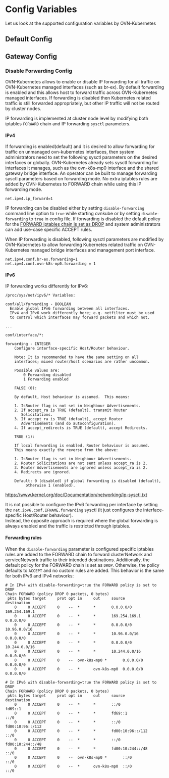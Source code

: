 # Config Variables

Let us look at the supported configuration variables by OVN-Kubernetes

## Default Config

## Gateway Config

### Disable Forwarding Config

OVN-Kubernetes allows to enable or disable IP forwarding for all traffic on OVN-Kubernetes managed interfaces (such as br-ex).
By default forwarding is enabled and this allows host to forward traffic across OVN-Kubernetes managed interfaces.
If forwarding is disabled then Kubernetes related traffic is still forwarded appropriately, but other IP traffic will not be routed by cluster nodes.

IP forwarding is implemented at cluster node level by modifying both iptables `FORWARD` chain and IP forwarding `sysctl` parameters. 

#### IPv4

If forwarding is enabled(default) and it is desired to allow forwarding for traffic on unmanaged ovn-kubernetes interfaces, then system administrators need to set the following sysctl parameters on the desired interfaces or globally.
OVN-Kubernetes already sets sysctl forwarding for interfaces it manages, such as the ovn-k8s-mp0 interface and the shared gateway bridge interface. An operator can be built to manage forwarding sysctl parameters based on forwarding mode.
No extra iptables rules are added by OVN-Kubernetes to FORWARD chain while using this IP forwarding mode.

```
net.ipv4.ip_forward=1
```
IP forwarding can be disabled either by setting `disable-forwarding` command line option to `true` while starting ovnkube or by setting `disable-forwarding` to `true` in config file. If forwarding is disabled the default policy for the [FORWARD iptables chain is set as DROP](#forwarding-rules) and system administrators can add use-case specific ACCEPT rules.

When IP forwarding is disabled, following sysctl parameters are modified by OVN-Kubernetes to allow forwarding Kubernetes related traffic on OVN-Kubernetes managed bridge interfaces and management port interface.

```
net.ipv4.conf.br-ex.forwarding=1
net.ipv4.conf.ovn-k8s-mp0.forwarding = 1
```

#### IPv6

IP forwarding works differently for IPv6:
```
/proc/sys/net/ipv6/* Variables:

conf/all/forwarding - BOOLEAN
  Enable global IPv6 forwarding between all interfaces.
  IPv4 and IPv6 work differently here; e.g. netfilter must be used
  to control which interfaces may forward packets and which not.

...

conf/interface/*:

forwarding - INTEGER
	Configure interface-specific Host/Router behaviour.

	Note: It is recommended to have the same setting on all
	interfaces; mixed router/host scenarios are rather uncommon.

	Possible values are:
		0 Forwarding disabled
		1 Forwarding enabled

	FALSE (0):

	By default, Host behaviour is assumed.  This means:

	1. IsRouter flag is not set in Neighbour Advertisements.
	2. If accept_ra is TRUE (default), transmit Router
	   Solicitations.
	3. If accept_ra is TRUE (default), accept Router
	   Advertisements (and do autoconfiguration).
	4. If accept_redirects is TRUE (default), accept Redirects.

	TRUE (1):

	If local forwarding is enabled, Router behaviour is assumed.
	This means exactly the reverse from the above:

	1. IsRouter flag is set in Neighbour Advertisements.
	2. Router Solicitations are not sent unless accept_ra is 2.
	3. Router Advertisements are ignored unless accept_ra is 2.
	4. Redirects are ignored.

	Default: 0 (disabled) if global forwarding is disabled (default),
		 otherwise 1 (enabled).
```
https://www.kernel.org/doc/Documentation/networking/ip-sysctl.txt

It is not possible to configure the IPv6 forwarding per interface by setting the 
`net.ipv6.conf.IFNAME.forwarding` sysctl (it just configures the interface-specific Host/Router 
behaviour). \
Instead, the opposite approach is required where the global forwarding is always enabled and 
the traffic is restricted through iptables.

#### Forwarding rules

When the `disable-forwarding` parameter is configured specific iptables rules are added to
the FORWARD chain to forward clusterNetwork and serviceNetwork traffic to their intended destinations.
Additionally, the default policy for the FORWARD chain is set as `DROP`. Otherwise, the policy
defaults to `ACCEPT` and no custom rules are added. This behavior is the same for both IPv6 and IPv4
networks:

```
# In IPv4 with disable-forwarding=true the FORWARD policy is set to DROP
Chain FORWARD (policy DROP 0 packets, 0 bytes)
 pkts bytes target     prot opt in     out     source               destination         
    0     0 ACCEPT     0    --  *      *       0.0.0.0/0            169.254.169.1       
    0     0 ACCEPT     0    --  *      *       169.254.169.1        0.0.0.0/0           
    0     0 ACCEPT     0    --  *      *       0.0.0.0/0            10.96.0.0/16        
    0     0 ACCEPT     0    --  *      *       10.96.0.0/16         0.0.0.0/0           
    0     0 ACCEPT     0    --  *      *       0.0.0.0/0            10.244.0.0/16       
    0     0 ACCEPT     0    --  *      *       10.244.0.0/16        0.0.0.0/0           
    0     0 ACCEPT     0    --  ovn-k8s-mp0 *       0.0.0.0/0            0.0.0.0/0           
    0     0 ACCEPT     0    --  *      ovn-k8s-mp0  0.0.0.0/0            0.0.0.0/0
    
# In IPv6 with disable-forwarding=true the FORWARD policy is set to DROP
Chain FORWARD (policy DROP 0 packets, 0 bytes)
 pkts bytes target     prot opt in     out     source               destination         
    0     0 ACCEPT     0    --  *      *       ::/0                 fd69::1             
    0     0 ACCEPT     0    --  *      *       fd69::1              ::/0                
    0     0 ACCEPT     0    --  *      *       ::/0                 fd00:10:96::/112    
    0     0 ACCEPT     0    --  *      *       fd00:10:96::/112     ::/0                
    0     0 ACCEPT     0    --  *      *       ::/0                 fd00:10:244::/48    
    0     0 ACCEPT     0    --  *      *       fd00:10:244::/48     ::/0                
    0     0 ACCEPT     0    --  ovn-k8s-mp0 *       ::/0                 ::/0                
    0     0 ACCEPT     0    --  *      ovn-k8s-mp0  ::/0                 ::/0          
```